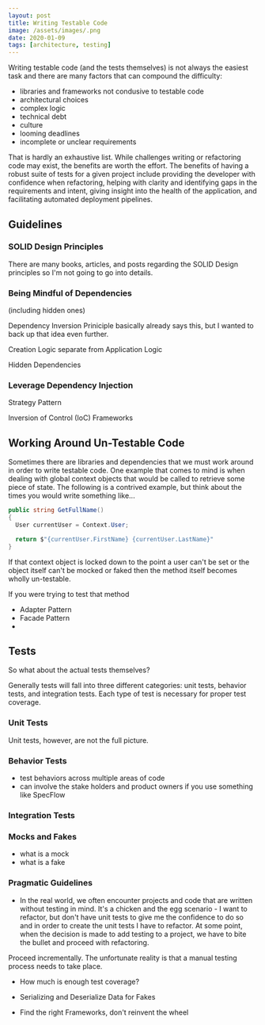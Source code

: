 ```yaml
---
layout: post
title: Writing Testable Code
image: /assets/images/.png
date: 2020-01-09
tags: [architecture, testing]
---
```


Writing testable code (and the tests themselves) is not always the easiest task and there are many factors that can compound the difficulty: 

 - libraries and frameworks not condusive to testable code
 - architectural choices 
 - complex logic 
 - technical debt
 - culture
 - looming deadlines
 - incomplete or unclear requirements 

That is hardly an exhaustive list. While challenges writing or refactoring code may exist, the benefits are worth the effort. The benefits of having a robust suite of tests for a given project include providing the developer with confidence when refactoring, helping with clarity and identifying gaps in the requirements and intent, giving insight into the health of the application, and facilitating automated deployment pipelines.  


Guidelines
----------

### SOLID Design Principles

There are many books, articles, and posts regarding the SOLID Design principles so I'm not going to go into details. 

### Being Mindful of Dependencies  
(including hidden ones)

Dependency Inversion Priniciple basically already says this, but I wanted to back up that idea even further. 

Creation Logic separate from Application Logic 

Hidden Dependencies

### Leverage Dependency Injection

Strategy Pattern

Inversion of Control (IoC) Frameworks 


Working Around Un-Testable Code
-------------------------------

Sometimes there are libraries and dependencies that we must work around in order to write testable code. One example that comes to mind is when dealing with global context objects that would be called to retrieve some piece of state. The following is a contrived example, but think about the times you would write something like...

```csharp
public string GetFullName() 
{
  User currentUser = Context.User;

  return $"{currentUser.FirstName} {currentUser.LastName}"
}
``` 

If that context object is locked down to the point a user can't be set or the object itself can't be mocked or faked then the method itself becomes wholly un-testable. 

If you were trying to test that method

 - Adapter Pattern
 - Facade Pattern
 - 


Tests
-----

So what about the actual tests themselves?  

Generally tests will fall into three different categories: unit tests, behavior tests, and integration tests. Each type of test is necessary for proper test coverage.

### Unit Tests

Unit tests, however, are not the full picture.

### Behavior Tests
 - test behaviors across multiple areas of code
 - can involve the stake holders and product owners if you use something like SpecFlow

### Integration Tests


### Mocks and Fakes
 - what is a mock
 - what is a fake 

### Pragmatic Guidelines
 - In the real world, we often encounter projects and code that are written without testing in mind. 
 It's a chicken and the egg scenario - I want to refactor, but don't have unit tests to give me the confidence to do so and in order to create the unit tests I have to refactor. At some point, when the decision is made to add testing to a project, we have to bite the bullet and proceed with refactoring. 
 
 Proceed incrementally. The unfortunate reality is that a manual testing process needs to take place. 

 - How much is enough test coverage?
 
 - Serializing and Deserialize Data for Fakes
 
 - Find the right Frameworks, don't reinvent the wheel
